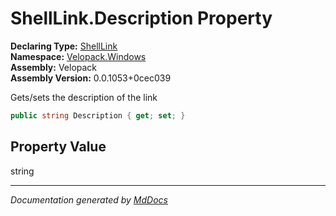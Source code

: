 ﻿<!--  
  <auto-generated>   
    The contents of this file were generated by a tool.  
    Changes to this file may be list if the file is regenerated  
  </auto-generated>   
-->

# ShellLink.Description Property

**Declaring Type:** [ShellLink](../index.md)  
**Namespace:** [Velopack.Windows](../../index.md)  
**Assembly:** Velopack  
**Assembly Version:** 0.0.1053+0cec039

Gets\/sets the description of the link

```csharp
public string Description { get; set; }
```

## Property Value

string

___

*Documentation generated by [MdDocs](https://github.com/ap0llo/mddocs)*
